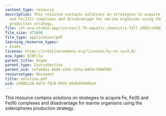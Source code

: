 ```yaml
---
content_type: resource
description: This resource contains solutions on strategies to acquire Fe, Fe(II)
  and Fe(III) complexes and disadvantage for marine organisms using the siderophores
  production strategy.
file: /ol-ocw-studio-app/courses/1-76-aquatic-chemistry-fall-2005/c6985c280df3f9c0099104d649498bed_solution.pdf
file_size: 471690
file_type: application/pdf
learning_resource_types:
- Exams
license: https://creativecommons.org/licenses/by-nc-sa/4.0/
ocw_type: OCWFile
parent_title: Exams
parent_type: CourseSection
parent_uid: cefe8de1-b604-e33c-535a-04b5c798df69
resourcetype: Document
title: solution.pdf
uid: c6985c28-0df3-f9c0-0991-04d649498bed
---
```

This resource contains solutions on strategies to acquire Fe, Fe(II) and Fe(III) complexes and disadvantage for marine organisms using the siderophores production strategy.